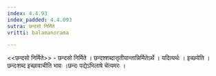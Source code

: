 ```yaml
---
index: 4.4.93
index_padded: 4.4.093
sutra: छन्दसो निर्मिते
vritti: balamanorama

---
```

<<छन्दसो निर्मिते>> - छन्दसो निर्मिते । छन्दश्शब्दात्तृतीयान्तान्निर्मितेऽर्थे । यदित्यर्थः । इच्छयेति । छन्दःशब्द इच्छावाचीति भावः ।छन्दः पद्येऽभिलाषे चे॑त्यमरः । 
